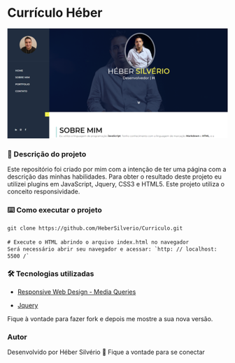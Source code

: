 # Currículo Héber


![Currículo Héber](https://raw.githubusercontent.com/HeberSilverio/Curriculo/master/site-curriculo-heber.png)

### 🎫 Descrição do projeto

Este repositório foi criado por mim com a intenção de ter uma página com a descrição das minhas habilidades. Para obter o resultado deste projeto eu utilizei plugins em JavaScript, Jquery, CSS3 e HTML5. Este projeto utiliza o conceito responsividade.

### ⌨️ Como executar o projeto
``` Clonando o repositório
git clone https://github.com/HeberSilverio/Curriculo.git

# Execute o HTML abrindo o arquivo index.html no navegador
Será necessário abrir seu navegador e acessar: `http: // localhost: 5500 /`
```
### 🛠️ Tecnologias utilizadas

* [Responsive Web Design - Media Queries](https://www.w3schools.com/css/css_rwd_mediaqueries.asp)

* [Jquery](https://jquery.com/)

Fique à vontade para fazer fork e depois me mostre a sua nova versão.<br />

### Autor

Desenvolvido por Héber Silvério 👋 Fique a vontade para se conectar












